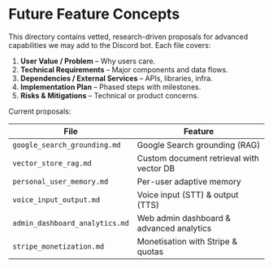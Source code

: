 # Future Feature Concepts

This directory contains vetted, research-driven proposals for advanced capabilities we may add to the Discord bot.  Each file covers:

1. **User Value / Problem** – Why users care.
2. **Technical Requirements** – Major components and data flows.
3. **Dependencies / External Services** – APIs, libraries, infra.
4. **Implementation Plan** – Phased steps with milestones.
5. **Risks & Mitigations** – Technical or product concerns.

Current proposals:

| File | Feature |
|------|---------|
| `google_search_grounding.md` | Google Search grounding (RAG) |
| `vector_store_rag.md` | Custom document retrieval with vector DB |
| `personal_user_memory.md` | Per-user adaptive memory |
| `voice_input_output.md` | Voice input (STT) & output (TTS) |
| `admin_dashboard_analytics.md` | Web admin dashboard & advanced analytics |
| `stripe_monetization.md` | Monetisation with Stripe & quotas |
